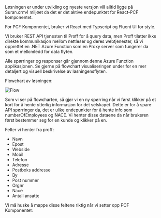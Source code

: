 Løsningen er under utvikling og nyeste versjon vill alltid ligge på Suran.crm4 miljøet da det er det aktive endepunktet for React-PCF komponentet.

For PCF Komponentet, bruker vi React med Typscript og Fluent UI for style.

Vi bruker REST API tjenesten til Proff for å query data, men Proff tilatter ikke direkte kommunikasjon mellom nettleser og deres webtjenester, så vi opprettet en .NET Azure Function som en Proxy server som fungerer da som et mellomledd for data flyten.

Alle spørringer og responser går gjennom denne Azure Function applikasjonen. Se gjerne på flowchart visualiseringen under for en mer detaljert og visuell beskrivelse av løsningensflyten.

Flowchart av løsningen:

![Flow](https://github.com/Oseberg-Solutions/PCF-Component/assets/111337560/bfb038c7-562d-49ad-a8b7-8fbfa396c842)

Som vi ser på flowcharten, så gjør vi en ny spørring når vi først klikker på et kort for å hente ytterlig informasjon for det selskapet. Dette er for å spare API spørringer da, det er ulike endepunkter for å hente info som numberOfEmployees og NACE. Vi henter disse dataene da når brukeren først bestemmer seg for en kunde og klikker på en.

Felter vi henter fra proff:

- Navn
- Epost
- Webside
- Mobil
- Telefon
- Adresse
- Postboks addresse
- By
- Post nummer
- Orgnr
- Nace
- Antall ansatte

Vi må huske å mappe disse feltene riktig når vi setter opp PCF Komponentet:
